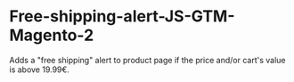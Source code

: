 # Free-shipping-alert-JS-GTM-Magento-2

Adds a "free shipping" alert to product page if the price and/or cart's value is above 19.99€.
